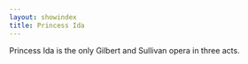```yaml
---
layout: showindex
title: Princess Ida
---
```

Princess Ida is the only Gilbert and Sullivan opera in three acts.
